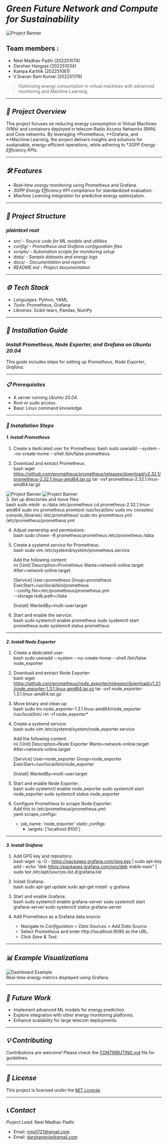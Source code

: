  # *Green Future Network and Compute for Sustainability*  
![Project Banner](https://via.placeholder.com/1000x300?text=image1)  


## Team members :
- Neel Madhav Padhi (202251074)
- Darshan Hangoje (202251034)
- Kampa Karthik (202251061)
- V.Sravan Ram Kumar (202251176)

> Optimizing energy consumption in virtual machines with advanced monitoring and Machine Learning.

---

## *🚀 Project Overview*  
This project focuses on reducing energy consumption in Virtual Machines (VMs) and containers deployed in telecom Radio Access Networks (RAN) and Core networks. By leveraging *Prometheus, **Grafana, and **Machine Learning, the project delivers insights and solutions for sustainable, energy-efficient operations, while adhering to **3GPP Energy Efficiency KPIs*.  

---

## *🛠 Features*  
- *Real-time energy monitoring* using Prometheus and Grafana.  
- *3GPP Energy Efficiency KPI compliance* for standardized evaluation.  
- *Machine Learning integration* for predictive energy optimization.  

---

## *📂 Project Structure*  
### *plaintext root*
- *src/*                  *- Source code for ML models and utilities*
- *config/*               *- Prometheus and Grafana configuration files*
- *scripts/*              *- Automation scripts for monitoring setup*
- *data/*                 *- Sample datasets and energy logs*
- *docs/*                 *- Documentation and reports*
- *README.md*             *- Project documentation*
  
   

---

## *⚙ Tech Stack*  
- *Languages*: Python, YAML  
- *Tools*: Prometheus, Grafana  
- *Libraries*: Scikit-learn, Pandas, NumPy  

---

## *🔧 Installation Guide*  

### *Install Prometheus, Node Exporter, and Grafana on Ubuntu 20.04*  

This guide includes steps for setting up *Prometheus*, *Node Exporter*, *Grafana*.

---

### *📋 Prerequisites*  
- A server running *Ubuntu 20.04*.  
- Root or sudo access.  
- Basic Linux command knowledge.  

---

### *🚀 Installation Steps*  

#### *1. Install Prometheus* 

1. Create a dedicated user for Prometheus:
   bash
   sudo useradd --system --no-create-home --shell /bin/false prometheus
     

2. Download and extract Prometheus:  
   bash
   wget https://github.com/prometheus/prometheus/releases/download/v2.32.1/prometheus-2.32.1.linux-amd64.tar.gz
   tar -xvf prometheus-2.32.1.linux-amd64.tar.gz
     
![Project Banner](https://via.placeholder.com/1000x300?text=image2) 
![Project Banner](https://via.placeholder.com/1000x300?text=img3)  
3. Set up directories and move files:  
   bash
   sudo mkdir -p /data /etc/prometheus
   cd prometheus-2.32.1.linux-amd64
   sudo mv prometheus promtool /usr/local/bin/
   sudo mv consoles/ console_libraries/ /etc/prometheus/
   sudo mv prometheus.yml /etc/prometheus/prometheus.yml
     

4. Adjust ownership and permissions:  
   bash
   sudo chown -R prometheus:prometheus /etc/prometheus /data
     

5. Create a systemd service for Prometheus:  
   bash
   sudo vim /etc/systemd/system/prometheus.service
     
   Add the following content:  
   ini
   [Unit]
   Description=Prometheus
   Wants=network-online.target
   After=network-online.target

   [Service]
   User=prometheus
   Group=prometheus
   ExecStart=/usr/local/bin/prometheus \
     --config.file=/etc/prometheus/prometheus.yml \
     --storage.tsdb.path=/data

   [Install]
   WantedBy=multi-user.target
     

6. Start and enable the service:  
   bash
   sudo systemctl enable prometheus
   sudo systemctl start prometheus
   sudo systemctl status prometheus
     

---

#### *2. Install Node Exporter*  
1. Create a dedicated user:  
   bash
   sudo useradd --system --no-create-home --shell /bin/false node_exporter
     

2. Download and extract Node Exporter:  
   bash
   wget https://github.com/prometheus/node_exporter/releases/download/v1.3.1/node_exporter-1.3.1.linux-amd64.tar.gz
   tar -xvf node_exporter-1.3.1.linux-amd64.tar.gz
     

3. Move binary and clean up:  
   bash
   sudo mv node_exporter-1.3.1.linux-amd64/node_exporter /usr/local/bin/
   rm -rf node_exporter*
     

4. Create a systemd service:  
   bash
   sudo vim /etc/systemd/system/node_exporter.service
     
   Add the following content:  
   ini
   [Unit]
   Description=Node Exporter
   Wants=network-online.target
   After=network-online.target

   [Service]
   User=node_exporter
   Group=node_exporter
   ExecStart=/usr/local/bin/node_exporter

   [Install]
   WantedBy=multi-user.target
     

5. Start and enable Node Exporter:  
   bash
   sudo systemctl enable node_exporter
   sudo systemctl start node_exporter
   sudo systemctl status node_exporter
     

6. Configure Prometheus to scrape Node Exporter:  
   Add this to /etc/prometheus/prometheus.yml:  
   yaml
   scrape_configs:
     - job_name: 'node_exporter'
       static_configs:
         - targets: ['localhost:9100']
     

---

#### *3. Install Grafana*  
1. Add GPG key and repository:  
   bash
   wget -q -O - https://packages.grafana.com/gpg.key | sudo apt-key add -
   echo "deb https://packages.grafana.com/oss/deb stable main" | sudo tee /etc/apt/sources.list.d/grafana.list
     

2. Install Grafana:  
   bash
   sudo apt-get update
   sudo apt-get install -y grafana
     

3. Start and enable Grafana:  
   bash
   sudo systemctl enable grafana-server
   sudo systemctl start grafana-server
   sudo systemctl status grafana-server
     

4. Add Prometheus as a Grafana data source:  
   - Navigate to *Configuration > Data Sources > Add Data Source*.  
   - Select *Prometheus* and enter http://localhost:9090 as the URL.  
   - Click *Save & Test*.  

---

## *📊 Example Visualizations*  
![Dashboard Example](https://via.placeholder.com/800x400?text=Add+Grafana+Dashboard+Image)  
Real-time energy metrics displayed using Grafana.  

---

## *🌱 Future Work*  
- Implement advanced ML models for energy prediction.  
- Explore integration with other energy monitoring platforms.  
- Enhance scalability for large telecom deployments.  

---

## *💡 Contributing*  
Contributions are welcome! Please check the [CONTRIBUTING.md](CONTRIBUTING.md) file for guidelines.  

---

## *📜 License*  
This project is licensed under the [MIT License](LICENSE).  

---

## *📞 Contact*  
*Project Lead*: Neel Madhav Padhi 
- Email: [nmp1721@gmail.com](mailto:nmp1721@gmail.com)
- Email: [darshangoje@gmail.com](mailto:darshangoje@gamil.com)
```
